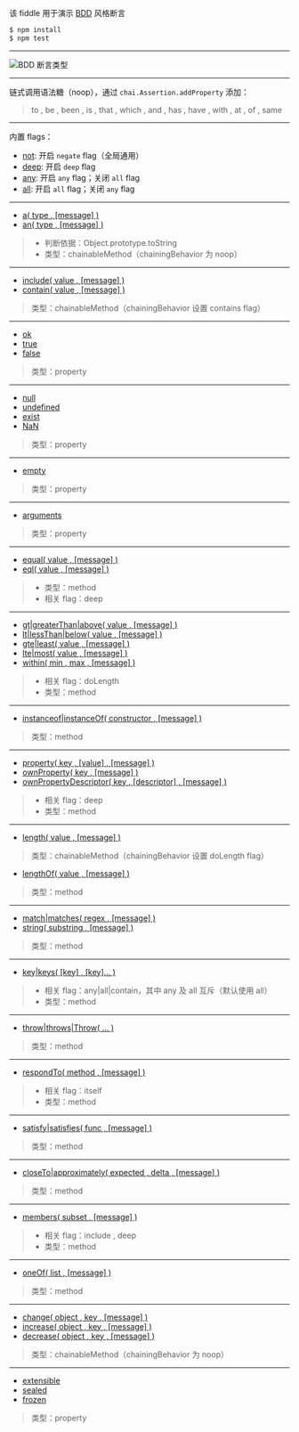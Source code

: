 该 fiddle 用于演示 [BDD](http://chaijs.com/api/bdd/) 风格断言

```sh
$ npm install
$ npm test
```

---

![BDD 断言类型](https://raw.githubusercontent.com/pwnn/img/master/chai-BDD-assertion-types.png)

---

链式调用语法糖（noop），通过 `chai.Assertion.addProperty` 添加：

> to , be , been , is , that , which , and , has , have , with , at , of , same

---

内置 flags：

- [not](http://chaijs.com/api/bdd/#method_not): 开启 `negate` flag（全局通用）
- [deep](http://chaijs.com/api/bdd/#method_deep): 开启 `deep` flag
- [any](http://chaijs.com/api/bdd/#method_any): 开启 `any` flag；关闭 `all` flag
- [all](http://chaijs.com/api/bdd/#method_all): 开启 `all` flag；关闭 `any` flag

---

- [a( type , [message] )](http://chaijs.com/api/bdd/#method_a)
- [an( type , [message] )](http://chaijs.com/api/bdd/#method_a)

> - 判断依据：Object.prototype.toString
> - 类型：chainableMethod（chainingBehavior 为 noop）

---

- [include( value , [message] )](http://chaijs.com/api/bdd/#method_include)
- [contain( value , [message] )](http://chaijs.com/api/bdd/#method_include)

> 类型：chainableMethod（chainingBehavior 设置 contains flag）

---

- [ok](http://chaijs.com/api/bdd/#method_ok)
- [true](http://chaijs.com/api/bdd/#method_true)
- [false](http://chaijs.com/api/bdd/#method_false)

> 类型：property

---

- [null](http://chaijs.com/api/bdd/#method_null)
- [undefined](http://chaijs.com/api/bdd/#method_undefined)
- [exist](http://chaijs.com/api/bdd/#method_exist)
- [NaN](http://chaijs.com/api/bdd/#method_nan)

> 类型：property

---

- [empty](http://chaijs.com/api/bdd/#method_empty)

> 类型：property

---

- [arguments](http://chaijs.com/api/bdd/#method_arguments)

> 类型：property

---

- [equal( value , [message] )](http://chaijs.com/api/bdd/#method_equal)
- [eql( value , [message] )](http://chaijs.com/api/bdd/#method_eql)

> - 类型：method
> - 相关 flag：deep

---

- [gt|greaterThan|above( value , [message] )](http://chaijs.com/api/bdd/#method_above)
- [lt|lessThan|below( value , [message] )](http://chaijs.com/api/bdd/#method_below)
- [gte|least( value , [message] )](http://chaijs.com/api/bdd/#method_least)
- [lte|most( value , [message] )](http://chaijs.com/api/bdd/#method_most)
- [within( min , max , [message] )](http://chaijs.com/api/bdd/#method_within)

> - 相关 flag：doLength
> - 类型：method

---

- [instanceof|instanceOf( constructor , [message] )](http://chaijs.com/api/bdd/#method_instanceof)

> 类型：method

---

- [property( key , [value] , [message] )](http://chaijs.com/api/bdd/#method_property)
- [ownProperty( key , [message] )](http://chaijs.com/api/bdd/#method_ownproperty)
- [ownPropertyDescriptor( key , [descriptor] , [message] )](http://chaijs.com/api/bdd/#method_ownpropertydescriptor)

> - 相关 flag：deep
> - 类型：method

---

- [length( value , [message] )](http://chaijs.com/api/bdd/#method_length)

> 类型：chainableMethod（chainingBehavior 设置 doLength flag）

- [lengthOf( value , [message] )](http://chaijs.com/api/bdd/#method_lengthof)

> 类型：method

---

- [match|matches( regex , [message] )](http://chaijs.com/api/bdd/#method_match)
- [string( substring , [message] )](http://chaijs.com/api/bdd/#method_string)

> 类型：method

---

- [key|keys( [key] , [key]... )](http://chaijs.com/api/bdd/#method_keys)

> - 相关 flag：any|all|contain，其中 any 及 all 互斥（默认使用 all）
> - 类型：method

---

- [throw|throws|Throw( ... )](http://chaijs.com/api/bdd/#method_throw)

> 类型：method

---

- [respondTo( method , [message] )](http://chaijs.com/api/bdd/#method_respondto)

> - 相关 flag：itself
> - 类型：method

---

- [satisfy|satisfies( func , [message] )](http://chaijs.com/api/bdd/#method_satisfy)

> 类型：method

---

- [closeTo|approximately( expected , delta , [message] )](http://chaijs.com/api/bdd/#method_closeto)

> 类型：method

---

- [members( subset , [message] )](http://chaijs.com/api/bdd/#method_members)

> - 相关 flag：include , deep
> - 类型：method

---

- [oneOf( list , [message] )](http://chaijs.com/api/bdd/#method_oneof)

> 类型：method

---

- [change( object , key , [message] )](http://chaijs.com/api/bdd/#method_change)
- [increase( object , key , [message] )](http://chaijs.com/api/bdd/#method_increase)
- [decrease( object , key , [message] )](http://chaijs.com/api/bdd/#method_decrease)

> 类型：chainableMethod（chainingBehavior 为 noop）

---

- [extensible](http://chaijs.com/api/bdd/#method_extensible)
- [sealed](http://chaijs.com/api/bdd/#method_sealed)
- [frozen](http://chaijs.com/api/bdd/#method_frozen)

> 类型：property
